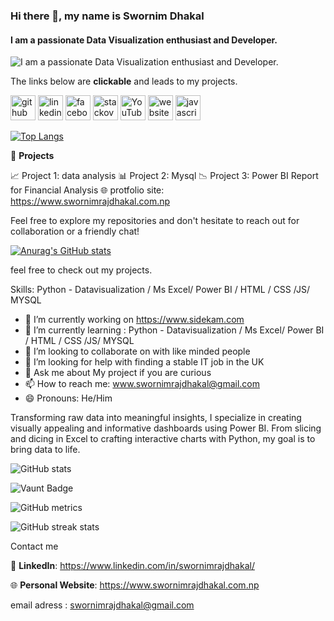 ### Hi there 👋, my name is Swornim Dhakal
#### I am a passionate Data Visualization enthusiast and Developer.
![I am a passionate Data Visualization enthusiast and Developer.](https://arturssmirnovs.github.io/github-profile-readme-generator/images/banner.png)



The links below are **clickable** and leads to my projects.

[<img src='https://cdn.jsdelivr.net/npm/simple-icons@3.0.1/icons/github.svg' alt='github' height='40'>](https://github.com/https://github.com/SwornimRajDhakal)  [<img src='https://cdn.jsdelivr.net/npm/simple-icons@3.0.1/icons/linkedin.svg' alt='linkedin' height='40'>](https://www.linkedin.com/in/https://www.linkedin.com/in/swornimrajdhakal//)  [<img src='https://cdn.jsdelivr.net/npm/simple-icons@3.0.1/icons/facebook.svg' alt='facebook' height='40'>](https://www.facebook.com/https://www.facebook.com/sidekam/)  [<img src='https://cdn.jsdelivr.net/npm/simple-icons@3.0.1/icons/stackoverflow.svg' alt='stackoverflow' height='40'>](https://stackoverflow.com/users/https://stackoverflow.com/users/14188307/swornim-raj-dhakal)  [<img src='https://cdn.jsdelivr.net/npm/simple-icons@3.0.1/icons/youtube.svg' alt='YouTube' height='40'>](https://www.youtube.com/channel/https://www.youtube.com/@sidekam8412)  [<img src='https://cdn.jsdelivr.net/npm/simple-icons@3.0.1/icons/icloud.svg' alt='website' height='40'>](https://www.swornimrajdhakal.com.np)  [<img src='https://cdn.jsdelivr.net/npm/simple-icons@3.0.1/icons/javascript.svg' alt='javascript' height='40'>](https://www.sidekam.com)  


[![Top Langs](https://github-readme-stats.vercel.app/api/top-langs/?username=https://github.com/SwornimRajDhakal)](https://github.com/anuraghazra/github-readme-stats)

🚀 **Projects**

📈 Project 1: data analysis
📊 Project 2: Mysql 
📉 Project 3: Power BI Report for Financial Analysis
🌐 protfolio site: https://www.swornimrajdhakal.com.np

Feel free to explore my repositories and don't hesitate to reach out for collaboration or a friendly chat!

[![Anurag's GitHub stats](https://github-readme-stats.vercel.app/api?username=SwornimRajDhakal)](https://github.com/SwornimRajDhakal/github-readme-stats)

feel free to check out my projects.

Skills: Python - Datavisualization / Ms Excel/ Power BI / HTML / CSS /JS/ MYSQL

- 🔭 I’m currently working on https://www.sidekam.com 
- 🌱 I’m currently learning : Python - Datavisualization / Ms Excel/ Power BI / HTML / CSS /JS/ MYSQL 
- 👯 I’m looking to collaborate on with like minded people 
- 🤔 I’m looking for help with finding a stable IT job in the UK 
- 💬 Ask me about My project if you are curious 
- 📫 How to reach me: www.swornimrajdhakal@gmail.com 
- 😄 Pronouns: He/Him 

Transforming raw data into meaningful insights, I specialize in creating visually appealing and informative dashboards using Power BI. From slicing and dicing in Excel to crafting interactive charts with Python, my goal is to bring data to life.

![GitHub stats](https://github-readme-stats.vercel.app/api?username=https://github.com/SwornimRajDhakal&show_icons=true)  

![Vaunt Badge](https://api.vaunt.dev/v1/github/entities/https://github.com/SwornimRajDhakal/contributions?format=svg&private=false)  

![GitHub metrics](https://metrics.lecoq.io/https://github.com/SwornimRajDhakal)  

![GitHub streak stats](https://streak-stats.demolab.com/?user=https://github.com/SwornimRajDhakal)  

Contact me 

💼 **LinkedIn**: https://www.linkedin.com/in/swornimrajdhakal/


🌐 **Personal Website**:  https://www.swornimrajdhakal.com.np

email adress : swornimrajdhakal@gmail.com
